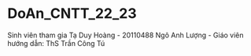 # DoAn_CNTT_22_23
Sinh viên tham gia
Tạ Duy Hoàng - 20110488
Ngô Anh Lượng - 
Giáo viên hướng dẫn: ThS Trần Công Tú
